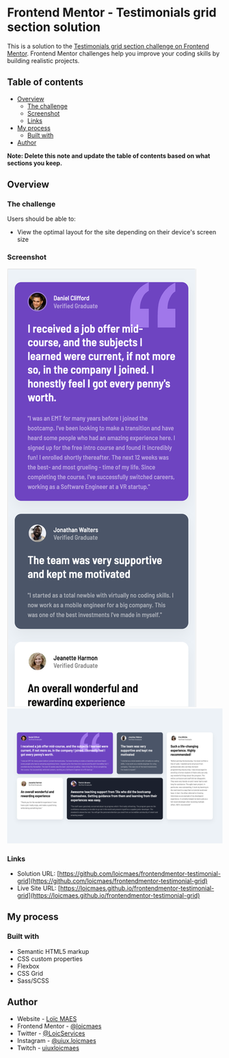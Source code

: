 # Frontend Mentor - Testimonials grid section solution

This is a solution to the [Testimonials grid section challenge on Frontend Mentor](https://www.frontendmentor.io/challenges/testimonials-grid-section-Nnw6J7Un7). Frontend Mentor challenges help you improve your coding skills by building realistic projects. 

## Table of contents

- [Overview](#overview)
  - [The challenge](#the-challenge)
  - [Screenshot](#screenshot)
  - [Links](#links)
- [My process](#my-process)
  - [Built with](#built-with)
- [Author](#author)

**Note: Delete this note and update the table of contents based on what sections you keep.**

## Overview

### The challenge

Users should be able to:

- View the optimal layout for the site depending on their device's screen size

### Screenshot

![](imgs/renders/mobile.png)
![](imgs/renders/desktop.png)

### Links

- Solution URL: [https://github.com/loicmaes/frontendmentor-testimonial-grid](https://github.com/loicmaes/frontendmentor-testimonial-grid)
- Live Site URL: [https://loicmaes.github.io/frontendmentor-testimonial-grid](https://loicmaes.github.io/frontendmentor-testimonial-grid)

## My process

### Built with

- Semantic HTML5 markup
- CSS custom properties
- Flexbox
- CSS Grid
- Sass/SCSS

## Author

- Website - [Loïc MAES](https://www.maesloic.fr/)
- Frontend Mentor - [@loicmaes](https://www.frontendmentor.io/profile/loicmaes)
- Twitter - [@LoicServices](https://www.twitter.com/LoicServices)
- Instagram - [@uiux.loicmaes](https://www.instagram.com/uiux.loicmaes)
- Twitch - [uiuxloicmaes](https://www.twitch.tv/uiuxloicmaes)
